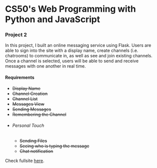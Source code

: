 # CS50's Web Programming with Python and JavaScript

### Project 2

In this project, I built an online messaging service using Flask. Users are able to sign into the site with a display name, create channels (i.e. chatrooms) to communicate in, as well as see and join existing channels. Once a channel is selected, users will be able to send and receive messages with one another in real time.

#### Requirements
  - ~~Display Name~~
  - ~~Channel Creation~~
  - ~~Channel List~~
  - ~~Messages View~~
  - ~~Sending Messages~~
  - ~~Remembering the Channel~~
  - ###### Personal Touch
    - ~~Sending Files~~
    - ~~Seeing who is typing the message~~
    - ~~Chat notification~~


Check fullsite [here](https://docs.cs50.net/web/2020/x/projects/2/project2.html/ "Visit the link").